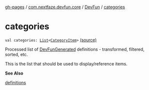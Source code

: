 [gh-pages](../../index.md) / [com.nextfaze.devfun.core](../index.md) / [DevFun](index.md) / [categories](./categories.md)

# categories

`val categories: `[`List`](https://kotlinlang.org/api/latest/jvm/stdlib/kotlin.collections/-list/index.html)`<`[`CategoryItem`](../-category-item/index.md)`>` [(source)](https://github.com/NextFaze/dev-fun/tree/master/devfun/src/main/java/com/nextfaze/devfun/core/DevFun.kt#L383)

Processed list of [DevFunGenerated](../../com.nextfaze.devfun.generated/-dev-fun-generated/index.md) definitions - transformed, filtered, sorted, etc.

This is the list that should be used to display/reference items.

**See Also**

[definitions](definitions.md)

